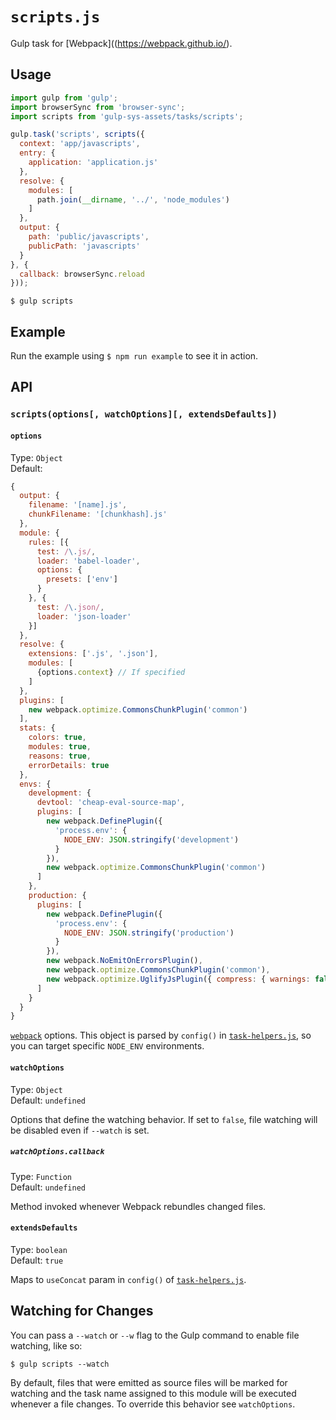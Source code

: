 # `scripts.js`

Gulp task for [Webpack]((https://webpack.github.io/).

## Usage

```js
import gulp from 'gulp';
import browserSync from 'browser-sync';
import scripts from 'gulp-sys-assets/tasks/scripts';

gulp.task('scripts', scripts({
  context: 'app/javascripts',
  entry: {
    application: 'application.js'
  },
  resolve: {
    modules: [
      path.join(__dirname, '../', 'node_modules')
    ]
  },
  output: {
    path: 'public/javascripts',
    publicPath: 'javascripts'
  }
}, {
  callback: browserSync.reload
}));
```

```
$ gulp scripts
```

## Example

Run the example using `$ npm run example` to see it in action.

## API

### `scripts(options[, watchOptions][, extendsDefaults])`

#### `options`

Type: `Object`<br>
Default:
```js
{
  output: {
    filename: '[name].js',
    chunkFilename: '[chunkhash].js'
  },
  module: {
    rules: [{
      test: /\.js/,
      loader: 'babel-loader',
      options: {
        presets: ['env']
      }
    }, {
      test: /\.json/,
      loader: 'json-loader'
    }]
  },
  resolve: {
    extensions: ['.js', '.json'],
    modules: [
      {options.context} // If specified
    ]
  },
  plugins: [
    new webpack.optimize.CommonsChunkPlugin('common')
  ],
  stats: {
    colors: true,
    modules: true,
    reasons: true,
    errorDetails: true
  },
  envs: {
    development: {
      devtool: 'cheap-eval-source-map',
      plugins: [
        new webpack.DefinePlugin({
          'process.env': {
            NODE_ENV: JSON.stringify('development')
          }
        }),
        new webpack.optimize.CommonsChunkPlugin('common')
      ]
    },
    production: {
      plugins: [
        new webpack.DefinePlugin({
          'process.env': {
            NODE_ENV: JSON.stringify('production')
          }
        }),
        new webpack.NoEmitOnErrorsPlugin(),
        new webpack.optimize.CommonsChunkPlugin('common'),
        new webpack.optimize.UglifyJsPlugin({ compress: { warnings: false } })
      ]
    }
  }
}
```

[`webpack`](https://webpack.github.io/) options. This object is parsed by `config()` in [`task-helpers.js`](../helpers/task-helpers.md), so you can target specific `NODE_ENV` environments.

#### `watchOptions`

Type: `Object`<br>
Default: `undefined`

Options that define the watching behavior. If set to `false`, file watching will be disabled even if `--watch` is set.

##### `watchOptions.callback`

Type: `Function`<br>
Default: `undefined`

Method invoked whenever Webpack rebundles changed files.

#### `extendsDefaults`

Type: `boolean`<br>
Default: `true`

Maps to `useConcat` param in `config()` of [`task-helpers.js`](../helpers/task-helpers.md).

## Watching for Changes

You can pass a `--watch` or `--w` flag to the Gulp command to enable file watching, like so:

```
$ gulp scripts --watch
```

By default, files that were emitted as source files will be marked for watching and the task name assigned to this module will be executed whenever a file changes. To override this behavior see `watchOptions`.
